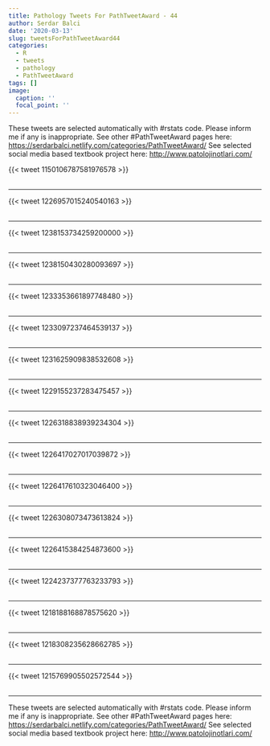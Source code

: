 ```yaml
---
title: Pathology Tweets For PathTweetAward - 44
author: Serdar Balci
date: '2020-03-13'
slug: tweetsForPathTweetAward44
categories:
  - R
  - tweets
  - pathology
  - PathTweetAward
tags: []
image:
  caption: ''
  focal_point: ''
---
```



These tweets are selected automatically with #rstats code. Please inform me if any is inappropriate.
See other #PathTweetAward pages here: https://serdarbalci.netlify.com/categories/PathTweetAward/ 
See selected social media based textbook project here: http://www.patolojinotlari.com/

{{< tweet 1150106787581976578 >}}
<br>
<br>
<hr>
{{< tweet 1226957015240540163 >}}
<br>
<br>
<hr>
{{< tweet 1238153734259200000 >}}
<br>
<br>
<hr>
{{< tweet 1238150430280093697 >}}
<br>
<br>
<hr>
{{< tweet 1233353661897748480 >}}
<br>
<br>
<hr>
{{< tweet 1233097237464539137 >}}
<br>
<br>
<hr>
{{< tweet 1231625909838532608 >}}
<br>
<br>
<hr>
{{< tweet 1229155237283475457 >}}
<br>
<br>
<hr>
{{< tweet 1226318838939234304 >}}
<br>
<br>
<hr>
{{< tweet 1226417027017039872 >}}
<br>
<br>
<hr>
{{< tweet 1226417610323046400 >}}
<br>
<br>
<hr>
{{< tweet 1226308073473613824 >}}
<br>
<br>
<hr>
{{< tweet 1226415384254873600 >}}
<br>
<br>
<hr>
{{< tweet 1224237377763233793 >}}
<br>
<br>
<hr>
{{< tweet 1218188168878575620 >}}
<br>
<br>
<hr>
{{< tweet 1218308235628662785 >}}
<br>
<br>
<hr>
{{< tweet 1215769905502572544 >}}
<br>
<br>
<hr>


These tweets are selected automatically with #rstats code. Please inform me if any is inappropriate.
See other #PathTweetAward pages here: https://serdarbalci.netlify.com/categories/PathTweetAward/ 
See selected social media based textbook project here: http://www.patolojinotlari.com/
